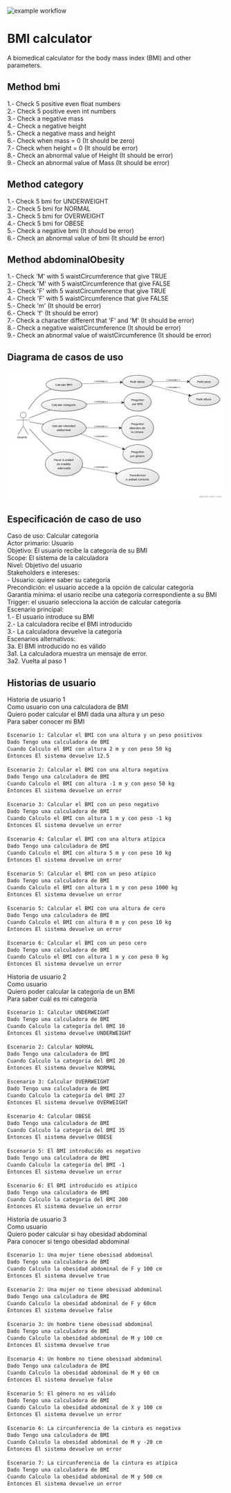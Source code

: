 ![example workflow](https://github.com/jmhorcas/bmicalc/actions/workflows/maven.yml/badge.svg)

# BMI calculator
A biomedical calculator for the body mass index (BMI) and other parameters.

## Method bmi
1.- Check 5 positive even float numbers  
2.- Check 5 positive even int numbers  
3.- Check a negative mass  
4.- Check a negative height  
5.- Check a negative mass and height  
6.- Check when mass = 0 (It should be zero)  
7.- Check when height = 0 (It should be error)  
8.- Check an abnormal value of Height (It should be error)  
9.- Check an abnormal value of Mass (It should be error)  

## Method category
1.- Check 5 bmi for UNDERWEIGHT  
2.- Check 5 bmi for NORMAL  
3.- Check 5 bmi for OVERWEIGHT  
4.- Check 5 bmi for OBESE  
5.- Check a negative bmi (It should be error)  
6.- Check an abnormal value of bmi (It should be error)  

## Method abdominalObesity
1.- Check 'M' with 5 waistCircumference that give TRUE     
2.- Check 'M' with 5 waistCircumference that give FALSE  
3.- Check 'F' with 5 waistCircumference that give TRUE  
4.- Check 'F' with 5 waistCircumference that give FALSE  
5.- Check 'm' (It should be error)  
6.- Check 'f' (It should be error)  
7.- Check a character different that 'F' and 'M' (It should be error)  
8.- Check a negative waistCircumference (It should be error)  
9.- Check an abnormal value of waistCircumference (It should be error)  

## Diagrama de casos de uso

![Diagrama](/doc/CasosDeUso.jpg)

## Especificación de caso de uso
Caso de uso: Calcular categoría  
Actor primario: Usuario  
Objetivo: El usuario recibe la categoría de su BMI  
Scope: El sistema de la calculadora  
Nivel: Objetivo del usuario  
Stakeholders e intereses:  
	- Usuario: quiere saber su categoría  
Precondición: el usuario accede a la opción de calcular categoría  
Garantía mínima: el usario recibe una categoría correspondiente a su BMI  
Trigger: el usuario selecciona la acción de calcular categoría  
Escenario principal:  
1.- El usuario introduce su BMI  
2.- La calculadora recibe el BMI introducido  
3.- La calculadora devuelve la categoría  
Escenarios alternativos:  
3a. El BMI introducido no es válido  
3a1. La calculadora muestra un mensaje de error.  
3a2. Vuelta al paso 1

## Historias de usuario
Historia de usuario 1  
Como usuario con una calculadora de BMI  
Quiero poder calcular el BMI dada una altura y un peso  
Para saber conocer mi BMI  

	Escenario 1: Calcular el BMI con una altura y un peso positivos  
	Dado Tengo una calculadora de BMI  
	Cuando Calculo el BMI con altura 2 m y con peso 50 kg  
	Entonces El sistema devuelve 12.5  

	Escenario 2: Calcular el BMI con una altura negativa  
	Dado Tengo una calculadora de BMI  
	Cuando Calculo el BMI con altura -1 m y con peso 50 kg  
	Entonces El sistema devuelve un error  

	Escenario 3: Calcular el BMI con un peso negativo  
	Dado Tengo una calculadora de BMI  
	Cuando Calculo el BMI con altura 1 m y con peso -1 kg  
	Entonces El sistema devuelve un error  

	Escenario 4: Calcular el BMI con una altura atípica  
	Dado Tengo una calculadora de BMI  
	Cuando Calculo el BMI con altura 5 m y con peso 10 kg  
	Entonces El sistema devuelve un error  

	Escenario 5: Calcular el BMI con un peso atípico  
	Dado Tengo una calculadora de BMI  
	Cuando Calculo el BMI con altura 1 m y con peso 1000 kg  
	Entonces El sistema devuelve un error  

	Escenario 5: Calcular el BMI con una altura de cero  
	Dado Tengo una calculadora de BMI  
	Cuando Calculo el BMI con altura 0 m y con peso 10 kg  
	Entonces El sistema devuelve un error  

	Escenario 6: Calcular el BMI con un peso cero  
	Dado Tengo una calculadora de BMI  
	Cuando Calculo el BMI con altura 1 m y con peso 0 kg  
	Entonces El sistema devuelve un error  
	

Historia de usuario 2  
Como usuario   
Quiero poder calcular la categoría de un BMI  
Para saber cuál es mi categoría  

	Escenario 1: Calcular UNDERWEIGHT  
	Dado Tengo una calculadora de BMI  
	Cuando Calculo la categoría del BMI 10  
	Entonces El sistema devuelve UNDERWEIGHT  

	Escenario 2: Calcular NORMAL  
	Dado Tengo una calculadora de BMI  
	Cuando Calculo la categoría del BMI 20  
	Entonces El sistema devuelve NORMAL  

	Escenario 3: Calcular OVERRWEIGHT  
	Dado Tengo una calculadora de BMI  
	Cuando Calculo la categoría del BMI 27  
	Entonces El sistema devuelve OVERWEIGHT  

	Escenario 4: Calcular OBESE  
	Dado Tengo una calculadora de BMI  
	Cuando Calculo la categoría del BMI 35  
	Entonces El sistema devuelve OBESE  

	Escenario 5: El BMI introducido es negativo  
	Dado Tengo una calculadora de BMI  
	Cuando Calculo la categoría del BMI -1  
	Entonces El sistema devuelve un error  

	Escenario 6: El BMI introducido es atípico  
	Dado Tengo una calculadora de BMI  
	Cuando Calculo la categoría del BMI 200  
	Entonces El sistema devuelve un error  

Historia de usuario 3  
Como usuario  
Quiero poder calcular si hay obesidad abdominal  
Para conocer si tengo obesidad abdominal  

	Escenario 1: Una mujer tiene obesisad abdominal  
	Dado Tengo una calculadora de BMI  
	Cuando Calculo la obesidad abdominal de F y 100 cm  
	Entonces El sistema devuelve true  

	Escenario 2: Una mujer no tiene obesisad abdominal  
	Dado Tengo una calculadora de BMI  
	Cuando Calculo la obesidad abdominal de F y 60cm  
	Entonces El sistema devuelve false  

	Escenario 3: Un hombre tiene obesisad abdominal  
	Dado Tengo una calculadora de BMI   
	Cuando Calculo la obesidad abdominal de M y 100 cm  
	Entonces El sistema devuelve true  

	Escenario 4: Un hombre no tiene obesisad abdominal  
	Dado Tengo una calculadora de BMI  
	Cuando Calculo la obesidad abdominal de M y 60 cm  
	Entonces El sistema devuelve false  

	Escenario 5: El género no es válido  
	Dado Tengo una calculadora de BMI  
	Cuando Calculo la obesidad abdominal de X y 100 cm  
	Entonces El sistema devuelve un error  

	Escenario 6: La circunferencia de la cintura es negativa  
	Dado Tengo una calculadora de BMI  
	Cuando Calculo la obesidad abdominal de M y -20 cm  
	Entonces El sistema devuelve un error  

	Escenario 7: La circunferencia de la cintura es atípica  
	Dado Tengo una calculadora de BMI  
	Cuando Calculo la obesidad abdominal de M y 500 cm  
	Entonces El sistema devuelve un error  